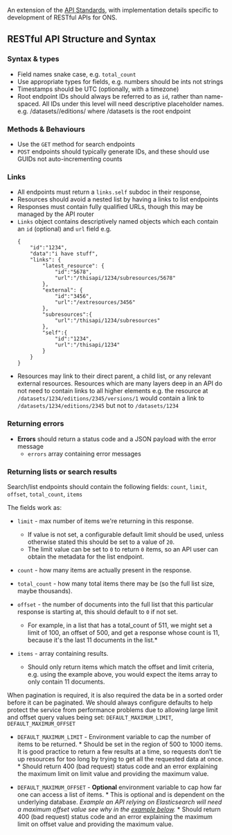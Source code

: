 An extension of the [API Standards](../API_STANDARDS.md), with implementation details specific to development of RESTful APIs for ONS.

## RESTful API Structure and Syntax

### Syntax & types

  * Field names snake case, e.g. `total_count`
  * Use appropriate types for fields, e.g. numbers should be ints not strings
  * Timestamps should be UTC (optionally, with a timezone)
  * Root endpoint IDs should always be referred to as `id`, rather than name-spaced. All IDs under this level will need descriptive placeholder names. e.g. /datasets/<id>/editions/<edition> where /datasets is the root endpoint

### Methods & Behaviours
 * Use the `GET` method for search endpoints
 * `POST` endpoints should typically generate IDs, and these should use GUIDs not auto-incrementing counts

 ### Links
* All endpoints must return a `links.self` subdoc in their response,
* Resources should avoid a nested list by having a links to list endpoints
* Responses must contain fully qualified URLs, though this may be managed by the API router
* `Links` object contains descriptively named objects which each contain
  an `id` (optional) and `url` field e.g.
  ```
  {  
      "id":"1234",
      "data":"i have stuff",
      "links": {  
          "latest_resource": {  
              "id":"5678",
              "url":"/thisapi/1234/subresources/5678"
          },
          "external": {  
              "id":"3456",
              "url":"/extresources/3456"
          },
          "subresources":{
              "url":"/thisapi/1234/subresources"
          },
          "self":{
              "id":"1234",
              "url":"/thisapi/1234"
          }
      }
  }
  ```
* Resources may link to their direct parent, a child list, or any relevant
  external resources. Resources which are many layers deep in an API do not need
  to contain links to all higher elements e.g. the resource at
  `/datasets/1234/editions/2345/versions/1` would contain a link to
  `/datasets/1234/editions/2345` but not to `/datasets/1234`


### Returning errors
  * **Errors** should return a status code and a JSON payload with the error message
      * `errors` array containing error messages


### Returning lists or search results
Search/list endpoints should contain the following fields: `count`, `limit`, `offset`, `total_count`, `items`

The fields work as:

* `limit` - max number of items we're returning in this response.
    * If value is not set, a configurable default limit should be used, unless otherwise stated this should be set to a value of `20`.
    * The limit value can be set to `0` to return `0` items, so an API user can obtain the metadata for the list endpoint.

* `count` - how many items are actually present in the response.

* `total_count` - how many total items there may be (so the full list size, maybe thousands).

* `offset` - the number of documents into the full list that this particular response is starting at, this should default to `0` if not set. 
    * For example, in a list that has a total_count of 511, we might set a limit of 100, an offset of 500, and get a response whose count is 11, because it's the last 11 documents in the list.*
	  
* `items` - array containing results. 
    * Should only return items which match the offset and limit criteria, e.g. using the example above, you would expect the items array to only contain 11 documents.
	  
When pagination is required, it is also required the data be in a sorted order before it can be paginated. We should always configure defaults to help protect the service from performance problems due to allowing large limit and offset query values being set: `DEFAULT_MAXIMUM_LIMIT`, `DEFAULT_MAXIMUM_OFFSET`

* `DEFAULT_MAXIMUM_LIMIT` - Environment variable to cap the number of items to be returned.
	  * Should be set in the region of 500 to 1000 items. It is good practice to return a few results at a time, so requests don’t tie up resources for too long by trying to get all the requested data at once.
	  * Should return 400 (bad request) status code and an error explaining the maximum limit on limit value and providing the maximum value.

* `DEFAULT_MAXIMUM_OFFSET` - **Optional** environment variable to cap how far one can access a list of items.
	  * This is optional and is dependent on the underlying database. *Example an API relying on Elasticsearch will need a maximum offset value see why in the [example below](#elasticsearch-example-of-performance-issues-using-large-offsets).*
	  * Should return 400 (bad request) status code and an error explaining the maximum limit on offset value and providing the maximum value.